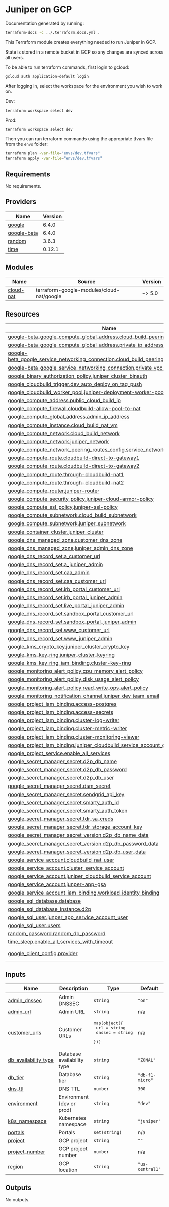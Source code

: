 # Juniper on GCP

Documentation generated by running:
```bash
terraform-docs -c ../.terraform.docs.yml .
```

This Terraform module creates everything needed to
run Juniper in GCP. 

State is stored in a remote bucket in GCP so any
changes are synced across all users.

To be able to run terraform commands, first
login to gcloud:
```bash
gcloud auth application-default login
```

After logging in, select the workspace for the 
environment you wish to work on.

Dev:
```bash
terraform workspace select dev
```
Prod:
```bash
terraform workspace select dev
```

Then you can run terraform commands
using the appropriate tfvars file
from the `envs` folder:

```bash
terraform plan -var-file="envs/dev.tfvars"
terraform apply -var-file="envs/dev.tfvars"
```

<!-- BEGIN_TF_DOCS -->
## Requirements

No requirements.

## Providers

| Name | Version |
|------|---------|
| <a name="provider_google"></a> [google](#provider\_google) | 6.4.0 |
| <a name="provider_google-beta"></a> [google-beta](#provider\_google-beta) | 6.4.0 |
| <a name="provider_random"></a> [random](#provider\_random) | 3.6.3 |
| <a name="provider_time"></a> [time](#provider\_time) | 0.12.1 |

## Modules

| Name | Source | Version |
|------|--------|---------|
| <a name="module_cloud-nat"></a> [cloud-nat](#module\_cloud-nat) | terraform-google-modules/cloud-nat/google | ~> 5.0 |

## Resources

| Name | Type |
|------|------|
| [google-beta_google_compute_global_address.cloud_build_peering_address](https://registry.terraform.io/providers/hashicorp/google-beta/latest/docs/resources/google_compute_global_address) | resource |
| [google-beta_google_compute_global_address.private_ip_address](https://registry.terraform.io/providers/hashicorp/google-beta/latest/docs/resources/google_compute_global_address) | resource |
| [google-beta_google_service_networking_connection.cloud_build_peering_connection](https://registry.terraform.io/providers/hashicorp/google-beta/latest/docs/resources/google_service_networking_connection) | resource |
| [google-beta_google_service_networking_connection.private_vpc_connection](https://registry.terraform.io/providers/hashicorp/google-beta/latest/docs/resources/google_service_networking_connection) | resource |
| [google_binary_authorization_policy.juniper_cluster_binauth](https://registry.terraform.io/providers/hashicorp/google/latest/docs/resources/binary_authorization_policy) | resource |
| [google_cloudbuild_trigger.dev_auto_deploy_on_tag_push](https://registry.terraform.io/providers/hashicorp/google/latest/docs/resources/cloudbuild_trigger) | resource |
| [google_cloudbuild_worker_pool.juniper-deployment-worker-pool](https://registry.terraform.io/providers/hashicorp/google/latest/docs/resources/cloudbuild_worker_pool) | resource |
| [google_compute_address.public_cloud_build_ip](https://registry.terraform.io/providers/hashicorp/google/latest/docs/resources/compute_address) | resource |
| [google_compute_firewall.cloudbuild-allow-pool-to-nat](https://registry.terraform.io/providers/hashicorp/google/latest/docs/resources/compute_firewall) | resource |
| [google_compute_global_address.admin_ip_address](https://registry.terraform.io/providers/hashicorp/google/latest/docs/resources/compute_global_address) | resource |
| [google_compute_instance.cloud_build_nat_vm](https://registry.terraform.io/providers/hashicorp/google/latest/docs/resources/compute_instance) | resource |
| [google_compute_network.cloud_build_network](https://registry.terraform.io/providers/hashicorp/google/latest/docs/resources/compute_network) | resource |
| [google_compute_network.juniper_network](https://registry.terraform.io/providers/hashicorp/google/latest/docs/resources/compute_network) | resource |
| [google_compute_network_peering_routes_config.service_networking_peering_config](https://registry.terraform.io/providers/hashicorp/google/latest/docs/resources/compute_network_peering_routes_config) | resource |
| [google_compute_route.cloudbuild-direct-to-gateway1](https://registry.terraform.io/providers/hashicorp/google/latest/docs/resources/compute_route) | resource |
| [google_compute_route.cloudbuild-direct-to-gateway2](https://registry.terraform.io/providers/hashicorp/google/latest/docs/resources/compute_route) | resource |
| [google_compute_route.through-cloudbuild-nat1](https://registry.terraform.io/providers/hashicorp/google/latest/docs/resources/compute_route) | resource |
| [google_compute_route.through-cloudbuild-nat2](https://registry.terraform.io/providers/hashicorp/google/latest/docs/resources/compute_route) | resource |
| [google_compute_router.juniper-router](https://registry.terraform.io/providers/hashicorp/google/latest/docs/resources/compute_router) | resource |
| [google_compute_security_policy.juniper-cloud-armor-policy](https://registry.terraform.io/providers/hashicorp/google/latest/docs/resources/compute_security_policy) | resource |
| [google_compute_ssl_policy.juniper-ssl-policy](https://registry.terraform.io/providers/hashicorp/google/latest/docs/resources/compute_ssl_policy) | resource |
| [google_compute_subnetwork.cloud_build_subnetwork](https://registry.terraform.io/providers/hashicorp/google/latest/docs/resources/compute_subnetwork) | resource |
| [google_compute_subnetwork.juniper_subnetwork](https://registry.terraform.io/providers/hashicorp/google/latest/docs/resources/compute_subnetwork) | resource |
| [google_container_cluster.juniper_cluster](https://registry.terraform.io/providers/hashicorp/google/latest/docs/resources/container_cluster) | resource |
| [google_dns_managed_zone.customer_dns_zone](https://registry.terraform.io/providers/hashicorp/google/latest/docs/resources/dns_managed_zone) | resource |
| [google_dns_managed_zone.juniper_admin_dns_zone](https://registry.terraform.io/providers/hashicorp/google/latest/docs/resources/dns_managed_zone) | resource |
| [google_dns_record_set.a_customer_url](https://registry.terraform.io/providers/hashicorp/google/latest/docs/resources/dns_record_set) | resource |
| [google_dns_record_set.a_juniper_admin](https://registry.terraform.io/providers/hashicorp/google/latest/docs/resources/dns_record_set) | resource |
| [google_dns_record_set.caa_admin](https://registry.terraform.io/providers/hashicorp/google/latest/docs/resources/dns_record_set) | resource |
| [google_dns_record_set.caa_customer_url](https://registry.terraform.io/providers/hashicorp/google/latest/docs/resources/dns_record_set) | resource |
| [google_dns_record_set.irb_portal_customer_url](https://registry.terraform.io/providers/hashicorp/google/latest/docs/resources/dns_record_set) | resource |
| [google_dns_record_set.irb_portal_juniper_admin](https://registry.terraform.io/providers/hashicorp/google/latest/docs/resources/dns_record_set) | resource |
| [google_dns_record_set.live_portal_juniper_admin](https://registry.terraform.io/providers/hashicorp/google/latest/docs/resources/dns_record_set) | resource |
| [google_dns_record_set.sandbox_portal_customer_url](https://registry.terraform.io/providers/hashicorp/google/latest/docs/resources/dns_record_set) | resource |
| [google_dns_record_set.sandbox_portal_juniper_admin](https://registry.terraform.io/providers/hashicorp/google/latest/docs/resources/dns_record_set) | resource |
| [google_dns_record_set.www_customer_url](https://registry.terraform.io/providers/hashicorp/google/latest/docs/resources/dns_record_set) | resource |
| [google_dns_record_set.www_juniper_admin](https://registry.terraform.io/providers/hashicorp/google/latest/docs/resources/dns_record_set) | resource |
| [google_kms_crypto_key.juniper_cluster_crypto_key](https://registry.terraform.io/providers/hashicorp/google/latest/docs/resources/kms_crypto_key) | resource |
| [google_kms_key_ring.juniper_cluster_keyring](https://registry.terraform.io/providers/hashicorp/google/latest/docs/resources/kms_key_ring) | resource |
| [google_kms_key_ring_iam_binding.cluster-key-ring](https://registry.terraform.io/providers/hashicorp/google/latest/docs/resources/kms_key_ring_iam_binding) | resource |
| [google_monitoring_alert_policy.cpu_memory_alert_policy](https://registry.terraform.io/providers/hashicorp/google/latest/docs/resources/monitoring_alert_policy) | resource |
| [google_monitoring_alert_policy.disk_usage_alert_policy](https://registry.terraform.io/providers/hashicorp/google/latest/docs/resources/monitoring_alert_policy) | resource |
| [google_monitoring_alert_policy.read_write_ops_alert_policy](https://registry.terraform.io/providers/hashicorp/google/latest/docs/resources/monitoring_alert_policy) | resource |
| [google_monitoring_notification_channel.juniper_dev_team_email](https://registry.terraform.io/providers/hashicorp/google/latest/docs/resources/monitoring_notification_channel) | resource |
| [google_project_iam_binding.access-postgres](https://registry.terraform.io/providers/hashicorp/google/latest/docs/resources/project_iam_binding) | resource |
| [google_project_iam_binding.access-secrets](https://registry.terraform.io/providers/hashicorp/google/latest/docs/resources/project_iam_binding) | resource |
| [google_project_iam_binding.cluster-log-writer](https://registry.terraform.io/providers/hashicorp/google/latest/docs/resources/project_iam_binding) | resource |
| [google_project_iam_binding.cluster-metric-writer](https://registry.terraform.io/providers/hashicorp/google/latest/docs/resources/project_iam_binding) | resource |
| [google_project_iam_binding.cluster-monitoring-viewer](https://registry.terraform.io/providers/hashicorp/google/latest/docs/resources/project_iam_binding) | resource |
| [google_project_iam_binding.juniper_cloudbuild_service_account_gke_binding](https://registry.terraform.io/providers/hashicorp/google/latest/docs/resources/project_iam_binding) | resource |
| [google_project_service.enable_all_services](https://registry.terraform.io/providers/hashicorp/google/latest/docs/resources/project_service) | resource |
| [google_secret_manager_secret.d2p_db_name](https://registry.terraform.io/providers/hashicorp/google/latest/docs/resources/secret_manager_secret) | resource |
| [google_secret_manager_secret.d2p_db_password](https://registry.terraform.io/providers/hashicorp/google/latest/docs/resources/secret_manager_secret) | resource |
| [google_secret_manager_secret.d2p_db_user](https://registry.terraform.io/providers/hashicorp/google/latest/docs/resources/secret_manager_secret) | resource |
| [google_secret_manager_secret.dsm_secret](https://registry.terraform.io/providers/hashicorp/google/latest/docs/resources/secret_manager_secret) | resource |
| [google_secret_manager_secret.sendgrid_api_key](https://registry.terraform.io/providers/hashicorp/google/latest/docs/resources/secret_manager_secret) | resource |
| [google_secret_manager_secret.smarty_auth_id](https://registry.terraform.io/providers/hashicorp/google/latest/docs/resources/secret_manager_secret) | resource |
| [google_secret_manager_secret.smarty_auth_token](https://registry.terraform.io/providers/hashicorp/google/latest/docs/resources/secret_manager_secret) | resource |
| [google_secret_manager_secret.tdr_sa_creds](https://registry.terraform.io/providers/hashicorp/google/latest/docs/resources/secret_manager_secret) | resource |
| [google_secret_manager_secret.tdr_storage_account_key](https://registry.terraform.io/providers/hashicorp/google/latest/docs/resources/secret_manager_secret) | resource |
| [google_secret_manager_secret_version.d2p_db_name_data](https://registry.terraform.io/providers/hashicorp/google/latest/docs/resources/secret_manager_secret_version) | resource |
| [google_secret_manager_secret_version.d2p_db_password_data](https://registry.terraform.io/providers/hashicorp/google/latest/docs/resources/secret_manager_secret_version) | resource |
| [google_secret_manager_secret_version.d2p_db_user_data](https://registry.terraform.io/providers/hashicorp/google/latest/docs/resources/secret_manager_secret_version) | resource |
| [google_service_account.cloudbuild_nat_user](https://registry.terraform.io/providers/hashicorp/google/latest/docs/resources/service_account) | resource |
| [google_service_account.cluster_service_account](https://registry.terraform.io/providers/hashicorp/google/latest/docs/resources/service_account) | resource |
| [google_service_account.juniper_cloudbuild_service_account](https://registry.terraform.io/providers/hashicorp/google/latest/docs/resources/service_account) | resource |
| [google_service_account.junper-app-gsa](https://registry.terraform.io/providers/hashicorp/google/latest/docs/resources/service_account) | resource |
| [google_service_account_iam_binding.workload_identity_binding](https://registry.terraform.io/providers/hashicorp/google/latest/docs/resources/service_account_iam_binding) | resource |
| [google_sql_database.database](https://registry.terraform.io/providers/hashicorp/google/latest/docs/resources/sql_database) | resource |
| [google_sql_database_instance.d2p](https://registry.terraform.io/providers/hashicorp/google/latest/docs/resources/sql_database_instance) | resource |
| [google_sql_user.junper_app_service_account_user](https://registry.terraform.io/providers/hashicorp/google/latest/docs/resources/sql_user) | resource |
| [google_sql_user.users](https://registry.terraform.io/providers/hashicorp/google/latest/docs/resources/sql_user) | resource |
| [random_password.random_db_password](https://registry.terraform.io/providers/hashicorp/random/latest/docs/resources/password) | resource |
| [time_sleep.enable_all_services_with_timeout](https://registry.terraform.io/providers/hashicorp/time/latest/docs/resources/sleep) | resource |
| [google_client_config.provider](https://registry.terraform.io/providers/hashicorp/google/latest/docs/data-sources/client_config) | data source |

## Inputs

| Name | Description | Type | Default | Required |
|------|-------------|------|---------|:--------:|
| <a name="input_admin_dnssec"></a> [admin\_dnssec](#input\_admin\_dnssec) | Admin DNSSEC | `string` | `"on"` | no |
| <a name="input_admin_url"></a> [admin\_url](#input\_admin\_url) | Admin URL | `string` | n/a | yes |
| <a name="input_customer_urls"></a> [customer\_urls](#input\_customer\_urls) | Customer URLs | <pre>map(object({<br/>    url = string<br/>    dnssec = string<br/>  }))</pre> | n/a | yes |
| <a name="input_db_availability_type"></a> [db\_availability\_type](#input\_db\_availability\_type) | Database availability type | `string` | `"ZONAL"` | no |
| <a name="input_db_tier"></a> [db\_tier](#input\_db\_tier) | Database tier | `string` | `"db-f1-micro"` | no |
| <a name="input_dns_ttl"></a> [dns\_ttl](#input\_dns\_ttl) | DNS TTL | `number` | `300` | no |
| <a name="input_environment"></a> [environment](#input\_environment) | Environment (dev or prod) | `string` | `"dev"` | no |
| <a name="input_k8s_namespace"></a> [k8s\_namespace](#input\_k8s\_namespace) | Kubernetes namespace | `string` | `"juniper"` | no |
| <a name="input_portals"></a> [portals](#input\_portals) | Portals | `set(string)` | n/a | yes |
| <a name="input_project"></a> [project](#input\_project) | GCP project | `string` | `""` | no |
| <a name="input_project_number"></a> [project\_number](#input\_project\_number) | GCP project number | `number` | n/a | yes |
| <a name="input_region"></a> [region](#input\_region) | GCP location | `string` | `"us-central1"` | no |

## Outputs

No outputs.
<!-- END_TF_DOCS -->
